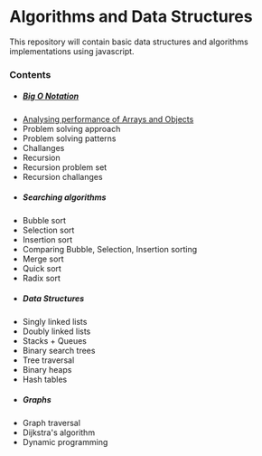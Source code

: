 <h1>Algorithms and Data Structures</h1>

<p>This repository will contain basic data structures and algorithms implementations using javascript.</p>

<h3>Contents</h3>
<ul>
  <li><h5><a href="https://github.com/VishnuRathore98/Javascript-Algorithms-and-Data-Structures/tree/main/Section%201%3A%20Big%20O%20Notation">Big O Notation</a></h5></li>
  <li><a href="">Analysing performance of Arrays and Objects</a></li>
  <li>Problem solving approach</li>
  <li>Problem solving patterns</li>
  <li>Challanges</li>
  <li>Recursion</li>
  <li>Recursion problem set</li>
  <li>Recursion challanges</li>
  <li><h5>Searching algorithms</h5></li>
  <li>Bubble sort</li>
  <li>Selection sort</li>
  <li>Insertion sort</li>
  <li>Comparing Bubble, Selection, Insertion sorting</li>
  <li>Merge sort</li>
  <li>Quick sort</li>
  <li>Radix sort</li>
  <li><h5>Data Structures</h5></li>
  <li>Singly linked lists</li>
  <li>Doubly linked lists</li>
  <li>Stacks + Queues</li>
  <li>Binary search trees</li>
  <li>Tree traversal</li>
  <li>Binary heaps</li>
  <li>Hash tables</li>
  <li><h5>Graphs</h5></li>
  <li>Graph traversal</li>
  <li>Dijkstra's algorithm</li>
  <li>Dynamic programming</li>
</ul>
